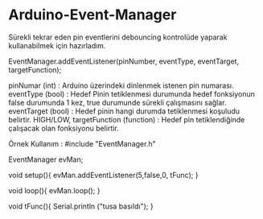 # Arduino-Event-Manager

Sürekli tekrar eden pin eventlerini debouncing kontrolüde yaparak kullanabilmek için hazırladım.

EventManager.addEventListener(pinNumber, eventType, eventTarget, targetFunction);

pinNumar (int)            : Arduino üzerindeki dinlenmek istenen pin numarası.
eventType (bool)          : Hedef Pinin tetiklenmesi durumunda hedef fonksiyonun false durumunda 1 kez, true durumunde sürekli çalışmasını sağlar.
eventTarget (bool)        : Hedef pinin hangi durumda tetiklenmesi koşuludu belirtir. HIGH/LOW,
targetFunction (function) : Hedef pin tetiklendiğinde çalışacak olan fonksiyonu belirtir.

Örnek Kullanım :
#include "EventManager.h"

EventManager evMan;

void setup(){
  evMan.addEventListener(5,false,0, tFunc);
}

void loop(){
  evMan.loop();
}

void tFunc(){
  Serial.println ("tusa basıldı");
}
 
